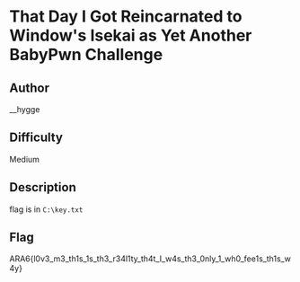 # That Day I Got Reincarnated to Window's Isekai as Yet Another BabyPwn Challenge

## Author

__hygge

## Difficulty

Medium

## Description

flag is in `C:\key.txt`

## Flag

ARA6{l0v3_m3_th1s_1s_th3_r34l1ty_th4t_I_w4s_th3_0nly_1_wh0_fee1s_th1s_w4y}